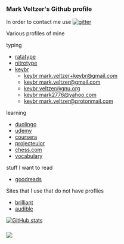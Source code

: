 ### Mark Veltzer's Github profile

In order to contact me use [![gitter](https://badges.gitter.im/Join%20Chat.svg)](https://gitter.im/veltzer/mark.veltzer)

Various profiles of mine

typing
* [ratatype](https://www.ratatype.com/u4784203)
* [nitrotype](https://www.nitrotype.com/racer/veltzer)
* [keybr](https://www.keybr.com)
    * [keybr mark.veltzer+keybr@gmail.com](https://www.keybr.com/profile/t1z6z7j)
    * [keybr mark.veltzer@gmail.com](https://www.keybr.com/profile/01l958g)
    * [keybr veltzer@gnu.org](https://www.keybr.com/profile/m4dnhap)
    * [keybr mark2776@yahoo.com](https://www.keybr.com/profile/65vu5dy)
    * [keybr mark.veltzer@protonmail.com](https://www.keybr.com/profile/5508u71)

learning
* [duolingo](https://www.duolingo.com/profile/mark.veltzer)
* [udemy](https://www.udemy.com/user/mark-veltzer)
* [coursera](https://www.coursera.org/learner/mark-veltzer)
* [projecteulor](https://projecteuler.net/profile/veltzer.png)
* [chess.com](https://www.chess.com/member/mark_veltzer)
* [vocabulary](https://www.vocabulary.com/profiles/A1UMEJ6T7U94SH)

stuff I want to read
* [goodreads](https://www.goodreads.com/user/show/34371877-mark-veltzer)

Sites that I use that do not have proflies
* [brilliant](https://brilliant.org)
* [audible](https://www.audible.com)

[![GitHub stats](https://github-readme-stats.vercel.app/api?username=veltzer)](https://github.com/anuraghazra/github-readme-stats)

### ![](https://komarev.com/ghpvc/?username=veltzer)
